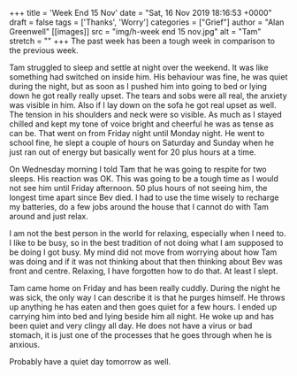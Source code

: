 +++
title = 'Week End 15 Nov'
date = "Sat, 16 Nov 2019 18:16:53 +0000"
draft = false
tags = ['Thanks', 'Worry']
categories = ["Grief"]
author = "Alan Greenwell"
[[images]]
  src = "img/h-week end 15 nov.jpg"
  alt = "Tam"
  stretch = ""
+++
The past week has been a tough week in comparison to the previous week.
<!--more-->
Tam struggled to sleep and settle at night over the weekend. It was like something had switched on inside him. His behaviour was fine, he was quiet during the night, but as soon as I pushed him into going to bed or lying down he got really really upset. The tears and sobs were all real, the anxiety was visible in him. Also if I lay down on the sofa he got real upset as well. The tension in his shoulders and neck were so visible. As much as I stayed chilled and kept my tone of voice bright and cheerful he was as tense as can be. That went on from Friday night until Monday night. He went to school fine, he slept a couple of hours on Saturday and Sunday when he just ran out of energy but basically went for 20 plus hours at a time.

On Wednesday morning I told Tam that he was going to respite for two sleeps. His reaction was OK. This was going to be a tough time as I would not see him until Friday afternoon. 50 plus hours of not seeing him, the longest time apart since Bev died. I had to use the time wisely to recharge my batteries, do a few jobs around the house that I cannot do with Tam around and just relax.

I am not the best person in the world for relaxing, especially when I need to. I like to be busy, so in the best tradition of not doing what I am supposed to be doing I got busy. My mind did not move from worrying about how Tam was doing and if it was not thinking about that then thinking about Bev was front and centre. Relaxing, I have forgotten how to do that. At least I slept.

Tam came home on Friday and has been really cuddly. During the night he was sick, the only way I can describe it is that he purges himself. He throws up anything he has eaten and then goes quiet for a few hours. I ended up carrying him into bed and lying beside him all night. He woke up and has been quiet and very clingy all day. He does not have a virus or bad stomach, it is just one of the processes that he goes through when he is anxious.

Probably have a quiet day tomorrow as well.